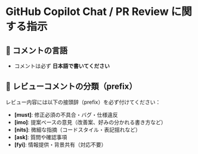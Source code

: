 # GitHub Copilot Chat / PR Review に関する指示

## 📝 コメントの言語
- コメントは必ず **日本語で書いてください**

## 🔖 レビューコメントの分類（prefix）
レビュー内容には以下の接頭辞（prefix）を必ず付けてください：

- **[must]**: 修正必須の不具合・バグ・仕様違反
- **[imo]**: 提案ベースの意見（改善案、好みの分かれる書き方など）
- **[nits]**: 微細な指摘（コードスタイル・表記揺れなど）
- **[ask]**: 質問や確認事項
- **[fyi]**: 情報提供・背景共有（対応不要）
